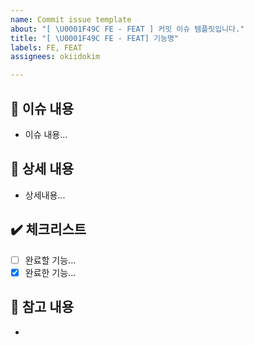 ```yaml
---
name: Commit issue template
about: "[ \U0001F49C FE - FEAT ] 커밋 이슈 템플릿입니다."
title: "[ \U0001F49C FE - FEAT] 기능명"
labels: FE, FEAT
assignees: okiidokim

---
```


## :loudspeaker: 이슈 내용
- 이슈 내용...

## :page_with_curl: 상세 내용
- 상세내용...

## :heavy_check_mark: 체크리스트
- [ ] 완료할 기능...
- [x] 완료한 기능...

## :round_pushpin: 참고 내용
-

